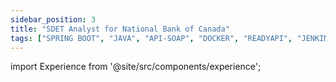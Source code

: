 ```yaml
---
sidebar_position: 3
title: "SDET Analyst for National Bank of Canada"
tags: ["SPRING BOOT", "JAVA", "API-SOAP", "DOCKER", "READYAPI", "JENKINS", "JIRA", "XRAY", "INTELLIJ"]
---
```


import Experience from '@site/src/components/experience';

<Experience title={frontMatter.title} />